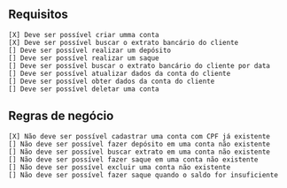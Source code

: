 ## Requisitos

    [X] Deve ser possível criar umma conta
    [X] Deve ser possível buscar o extrato bancário do cliente
    [] Deve ser possível realizar um depósito
    [] Deve ser possível realizar um saque
    [] Deve ser possível buscar o extrato bancário do cliente por data
    [] Deve ser possível atualizar dados da conta do cliente
    [] Deve ser possível obter dados da conta do cliente
    [] Deve ser possível deletar uma conta

## Regras de negócio

    [X] Não deve ser possível cadastrar uma conta com CPF já existente
    [] Não deve ser possível fazer depósito em uma conta não existente
    [] Não deve ser possível buscar extrato em uma conta não existente
    [] Não deve ser possível fazer saque em uma conta não existente
    [] Não deve ser possível excluir uma conta não existente
    [] Não deve ser possível fazer saque quando o saldo for insuficiente